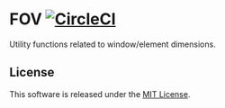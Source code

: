# FOV [![CircleCI](https://circleci.com/gh/andrewscwei/fov.svg?style=svg)](https://circleci.com/gh/andrewscwei/fov)

Utility functions related to window/element dimensions.

## License

This software is released under the [MIT License](http://opensource.org/licenses/MIT).
